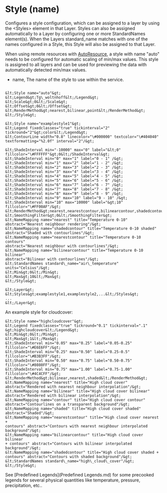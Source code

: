 Style (name)
============

Configures a style configuration, which can be assigned to a layer by
using the &lt;Styles&gt; element in that Layer. Styles can also be
assigned automatically to a Layer by configuring one or more
StandardNames element(s). When the Layers standard\_name matches with
one of the names configured in a Style, this Style will also be assigned
to that Layer.

When using remote resources with [AutoResource](AutoResource.md), a style with name
"auto" needs to be configured for automatic scaling of min/max values.
This style is assigned to all layers and can be used for previewing the
data with automatically detected min/max values.

-   name, The name of the style to use within the service.

```

&lt;Style name="auto"&gt;
&lt;Legend&gt;Tg\_woltnhoff&lt;/Legend&gt;
&lt;Scale&gt;0&lt;/Scale&gt;
&lt;Offset&gt;0&lt;/Offset&gt;
&lt;RenderMethod&gt;nearest,bilinear,point&lt;/RenderMethod&gt;
&lt;/Style&gt;

&lt;Style name="examplestyle1"&gt;
&lt;Legend fixedclasses="true" tickinterval="2"
tickround="2"&gt;color&lt;/Legend&gt;
&lt;ContourLine width="0.8" linecolor="\#000000" textcolor="\#404040"
textformatting="%2.0f" interval="2"/&gt;

&lt;ShadeInterval min="-10000" max="0" label="&lt;0"
fillcolor="\#FFFFFF"&gt;0&lt;/ShadeInterval&gt;
&lt;ShadeInterval min="0" max="1" label="0 - 1" /&gt;
&lt;ShadeInterval min="1" max="2" label="1 - 2" /&gt;
&lt;ShadeInterval min="2" max="3" label="2 - 3" /&gt;
&lt;ShadeInterval min="3" max="4" label="3 - 4" /&gt;
&lt;ShadeInterval min="4" max="5" label="4 - 5" /&gt;
&lt;ShadeInterval min="5" max="6" label="5 - 6" /&gt;
&lt;ShadeInterval min="6" max="7" label="6 - 7" /&gt;
&lt;ShadeInterval min="7" max="8" label="7 - 8" /&gt;
&lt;ShadeInterval min="8" max="9" label="8 - 9" /&gt;
&lt;ShadeInterval min="9" max="10" label="9 - 10" /&gt;
&lt;ShadeInterval min="10" max="10000" label="&gt;10"
fillcolor="\#FF00AF"/&gt;
&lt;RenderMethod&gt;nearest,nearestcontour,bilinearcontour,shadedcontour,bilinear&lt;/RenderMethod&gt;
&lt;SmoothingFilter&gt;0&lt;/SmoothingFilter&gt;
&lt;NameMapping name="nearest" title="Temperature 0-10"
abstract="Nearest neighbour rendering"/&gt;
&lt;NameMapping name="shadedcontour" title="Temperature 0-10 shaded"
abstract="Shaded with contourlines"/&gt;
&lt;NameMapping name="nearestcontour" title="Temperature 0-10 contours"
abstract="Nearest neighbour with contourlines"/&gt;
&lt;NameMapping name="bilinearcontour" title="Temperature 0-10 bilinear"
abstract="Bilinear with contourlines"/&gt;
&lt;StandardNames standard\_name="air\_temperature"
units="Celsius"/&gt;
&lt;Min&gt;0&lt;/Min&gt;
&lt;Max&gt;10&lt;/Max&gt;
&lt;/Style&gt;

&lt;Layer&gt;
&lt;Styles&gt;examplestyle1,examplestyle2,...&lt;/Styles&gt;
...
&lt;/Layer&gt;

```

An example style for cloudcover:
```
&lt;Style name="highcloudcover"&gt;
&lt;Legend fixedclasses="true" tickround="0.1" tickinterval=".1"
&gt;highcloudcover&lt;/Legend&gt;
&lt;Min&gt;0&lt;/Min&gt;
&lt;Max&gt;1&lt;/Max&gt;
&lt;ShadeInterval min="0.05" max="0.25" label="0.05-0.25"
fillcolor="\#E6E6FF"/&gt;
&lt;ShadeInterval min="0.25" max="0.50" label="0.25-0.5"
fillcolor="\#B3B3FF"/&gt;
&lt;ShadeInterval min="0.50" max="0.75" label="0.50-0.75"
fillcolor="\#8080FF"/&gt;
&lt;ShadeInterval min="0.75" max="1.00" label="0.75-1.00"
fillcolor="\#4C4CFF"/&gt;
&lt;RenderMethod&gt;bilinear,nearest,shaded&lt;/RenderMethod&gt;
&lt;NameMapping name="nearest" title="High cloud cover"
abstract="Rendered with nearest neighbour interpolation"/&gt;
&lt;NameMapping name="bilinear" title="High cloud cover bilinear"
abstract="Rendered with bilinear interpolation"/&gt;
&lt;NameMapping name="contour" title="High cloud cover contour"
abstract="Contourlines on a transparent background"/&gt;
&lt;NameMapping name="shaded" title="High cloud cover shaded"
abstract="Shaded"/&gt;
&lt;NameMapping name="nearestcontour" title="High cloud cover nearest +
contours" abstract="Contours with nearest neighbour interpolated
background"/&gt;
&lt;NameMapping name="bilinearcontour" title="High cloud cover bilinear
+ contours" abstract="Contours with bilinear interpolated
background"/&gt;
&lt;NameMapping name="shadedcontour" title="High cloud cover shaded +
contours" abstract="Contours with shaded background"/&gt;
&lt;StandardNames standard\_name="high\_cloud\_cover"/&gt;
&lt;/Style&gt;
```

See [Predefined Legends](Predefined Legends.md) for some precooked legends for several
physical quantities like temperature, pressure, precipitation, etc..
